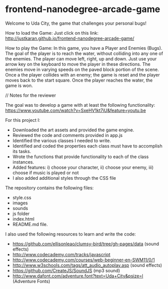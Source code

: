 frontend-nanodegree-arcade-game
===============================
Welcome to Uda City, the game that challenges your personal bugs!

How to load the Game:
Just click on this link: http://justkaran.github.io/frontend-nanodegree-arcade-game/

How to play the Game:
In this game, you have a Player and Enemies (Bugs). The goal of the player is to reach the water, without colliding into any one of the enemies. The player can move left, right, up and down. Just use your arrow key on the keyboard to move the player in these directions. The enemies move in varying speeds on the paved block portion of the scene. Once a the player collides with an enemy; the game is reset and the player moves back to the start square. Once the player reaches the water, the game is won.



// Notes for the reviewer

The goal was to develop a game with at least the following functionality: 
https://www.youtube.com/watch?v=SxeHV1kt7iU&feature=youtu.be

For this project I:

- Downloaded the art assets and provided the game engine.
- Reviewed the code and comments provided in app.js
- Identified the various classes I needed to write.
- Identified and coded the properties each class must have to accomplish its tasks.
- Wrote the functions that provide functionality to each of the class instances.
- Added features: i) choose your character, ii) choose your enemy, iii) choose if music is played or not
- I also added additional styles through the CSS file 

 

The repository contains the following files: 

- style.css
- images 
- sounds
- js folder
- index.html 
- README.md file. 


I also used the following resources to learn and write the code:

- https://github.com/ellisonleao/clumsy-bird/tree/gh-pages/data (sound effects)
- http://www.codecademy.com/tracks/javascript
- http://www.codecademy.com/courses/web-beginner-en-SWM11/0/1
- http://www.w3schools.com/tags/att_audio_autoplay.asp (sound effects)
- https://github.com/CreateJS/SoundJS (mp3 sound)
- http://www.dafont.com/adventure.font?text=Uda+City&psize=l (Adventure Fonts)
